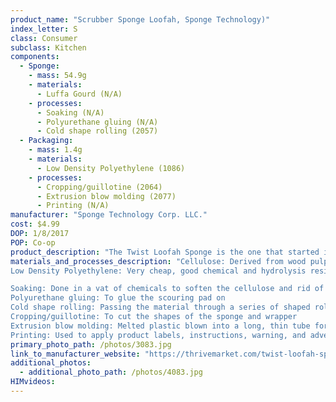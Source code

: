 ```yaml
---
product_name: "Scrubber Sponge Loofah, Sponge Technology)"
index_letter: S
class: Consumer
subclass: Kitchen
components:
  - Sponge:
    - mass: 54.9g
    - materials:
      - Luffa Gourd (N/A)
    - processes:
      - Soaking (N/A)
      - Polyurethane gluing (N/A)
      - Cold shape rolling (2057)
  - Packaging:
    - mass: 1.4g
    - materials:
      - Low Density Polyethylene (1086)
    - processes:
      - Cropping/guillotine (2064)
      - Extrusion blow molding (2077)
      - Printing (N/A)
manufacturer: "Sponge Technology Corp. LLC."
cost: $4.99
DOP: 1/8/2017
POP: Co-op
product_description: "The Twist Loofah Sponge is the one that started it all. Artificial colors, plastics and chemical dyes are in your kitchen, like that neon yellow sponge with the bright green scrub side. We have a feeling that's not exactly natural. Our loofah sponge shows its true colors: an unbleached, undyed white cellulose and tan, scrubby loofah. It's totally plant based and compostable, just like the food it cleans up after."
materials_and_processes_description: "Cellulose: Derived from wood pulp, sodium sulphate, and hemp fiber
Low Density Polyethylene: Very cheap, good chemical and hydrolysis resistance, high impact strength at low temperatures, excellent electrical properties, transparent in thin films, good processability 

Soaking: Done in a vat of chemicals to soften the cellulose and rid of impurities
Polyurethane gluing: To glue the scouring pad on 
Cold shape rolling: Passing the material through a series of shaped rolls to press the sheets together
Cropping/guillotine: To cut the shapes of the sponge and wrapper
Extrusion blow molding: Melted plastic blown into a long, thin tube for molding
Printing: Used to apply product labels, instructions, warning, and advertisements"
primary_photo_path: /photos/3083.jpg
link_to_manufacturer_website: "https://thrivemarket.com/twist-loofah-sponge"
additional_photos:
  - additional_photo_path: /photos/4083.jpg
HIMvideos:
---
```

